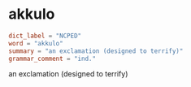 # akkulo

``` toml
dict_label = "NCPED"
word = "akkulo"
summary = "an exclamation (designed to terrify)"
grammar_comment = "ind."
```

an exclamation (designed to terrify)


